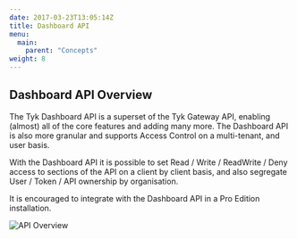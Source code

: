 ```yaml
---
date: 2017-03-23T13:05:14Z
title: Dashboard API
menu:
  main:
    parent: "Concepts"
weight: 8 
---
```


## Dashboard API Overview

The Tyk Dashboard API is a superset of the Tyk Gateway API, enabling (almost) all of the core features and adding many more. The Dashboard API is also more granular and supports Access Control on a multi-tenant, and user basis.

With the Dashboard API it is possible to set Read / Write / ReadWrite / Deny access to sections of the API on a client by client basis, and also segregate User / Token / API ownership by organisation.

It is encouraged to integrate with the Dashboard API in a Pro Edition installation.

![API Overview][1]

[1]: /docs/img/diagrams/gatewayDashboardDiff.png